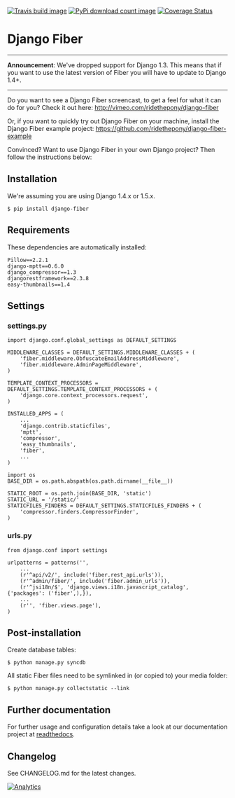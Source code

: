 [travis-url]: http://travis-ci.org/#!/ridethepony/django-fiber
[travis-build-image]: https://secure.travis-ci.org/ridethepony/django-fiber.png

[pypi-url]: https://pypi.python.org/pypi/django-fiber/
[pypi-image]: https://pypip.in/d/django-fiber/badge.png

[coveralls-url]: https://coveralls.io/r/ridethepony/django-fiber
[coveralls-image]: https://coveralls.io/repos/ridethepony/django-fiber/badge.png?branch=master

[![Travis build image][travis-build-image]][travis-url]
[![PyPi download count image][pypi-image]][pypi-url]
[![Coverage Status][coveralls-image]][coveralls-url]

# Django Fiber

---

**Announcement**: We've dropped support for Django 1.3. This means that if you want to use the latest
version of Fiber you will have to update to Django 1.4+.

---

Do you want to see a Django Fiber screencast, to get a feel for what it can do for you? Check it out here:
http://vimeo.com/ridethepony/django-fiber

Or, if you want to quickly try out Django Fiber on your machine, install the Django Fiber example project:
https://github.com/ridethepony/django-fiber-example

Convinced? Want to use Django Fiber in your own Django project? Then follow the instructions below:


## Installation

We're assuming you are using Django 1.4.x or 1.5.x.

    $ pip install django-fiber


## Requirements

These dependencies are automatically installed:

    Pillow==2.2.1
    django-mptt==0.6.0
    django_compressor==1.3
    djangorestframework==2.3.8
    easy-thumbnails==1.4


## Settings

### settings.py

    import django.conf.global_settings as DEFAULT_SETTINGS

    MIDDLEWARE_CLASSES = DEFAULT_SETTINGS.MIDDLEWARE_CLASSES + (
        'fiber.middleware.ObfuscateEmailAddressMiddleware',
        'fiber.middleware.AdminPageMiddleware',
    )

    TEMPLATE_CONTEXT_PROCESSORS = DEFAULT_SETTINGS.TEMPLATE_CONTEXT_PROCESSORS + (
        'django.core.context_processors.request',
    )

    INSTALLED_APPS = (
        ...
        'django.contrib.staticfiles',
        'mptt',
        'compressor',
        'easy_thumbnails',
        'fiber',
        ...
    )

    import os
    BASE_DIR = os.path.abspath(os.path.dirname(__file__))

    STATIC_ROOT = os.path.join(BASE_DIR, 'static')
    STATIC_URL = '/static/'
    STATICFILES_FINDERS = DEFAULT_SETTINGS.STATICFILES_FINDERS + (
        'compressor.finders.CompressorFinder',
    )

### urls.py

    from django.conf import settings

    urlpatterns = patterns('',
        ...
        (r'^api/v2/', include('fiber.rest_api.urls')),
        (r'^admin/fiber/', include('fiber.admin_urls')),
        (r'^jsi18n/$', 'django.views.i18n.javascript_catalog', {'packages': ('fiber',),}),
        ...
        (r'', 'fiber.views.page'),
    )


## Post-installation

Create database tables:

    $ python manage.py syncdb

All static Fiber files need to be symlinked in (or copied to) your media folder:

    $ python manage.py collectstatic --link


## Further documentation
For further usage and configuration details take a look at our documentation project at [readthedocs](https://django-fiber.readthedocs.org/).

## Changelog
See CHANGELOG.md for the latest changes.

[changelog]: CHANGELOG.md

[![Analytics](https://ga-beacon.appspot.com/UA-24341330-5/django-fiber/readme)](https://github.com/ridethepony/django-fiber)
